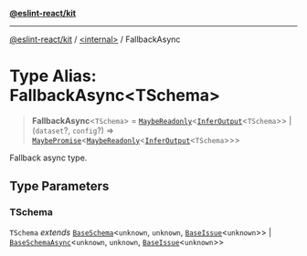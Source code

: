 [**@eslint-react/kit**](../../README.md)

***

[@eslint-react/kit](../../README.md) / [\<internal\>](../README.md) / FallbackAsync

# Type Alias: FallbackAsync\<TSchema\>

> **FallbackAsync**\<`TSchema`\> = [`MaybeReadonly`](MaybeReadonly.md)\<[`InferOutput`](InferOutput.md)\<`TSchema`\>\> \| (`dataset`?, `config`?) => [`MaybePromise`](MaybePromise.md)\<[`MaybeReadonly`](MaybeReadonly.md)\<[`InferOutput`](InferOutput.md)\<`TSchema`\>\>\>

Fallback async type.

## Type Parameters

### TSchema

`TSchema` *extends* [`BaseSchema`](../interfaces/BaseSchema.md)\<`unknown`, `unknown`, [`BaseIssue`](../interfaces/BaseIssue.md)\<`unknown`\>\> \| [`BaseSchemaAsync`](../interfaces/BaseSchemaAsync.md)\<`unknown`, `unknown`, [`BaseIssue`](../interfaces/BaseIssue.md)\<`unknown`\>\>
